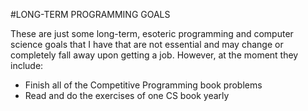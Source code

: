 #LONG-TERM PROGRAMMING GOALS

These are just some long-term, esoteric programming and computer science goals that I have that are not essential and may change or completely fall away upon getting a job. However, at the moment they include:

* Finish all of the Competitive Programming book problems
* Read and do the exercises of one CS book yearly